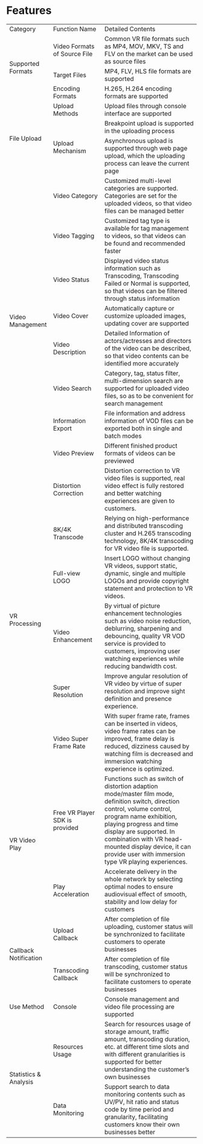 # Features

<table>
<tr>
    <td width="100px">Category<br/>
    <td width="120px">Function Name</td>
    <td>Detailed Contents</td>
</tr>
<tr>
    <td rowspan="3"> Supported Formats<br/>
    <td>Video Formats of Source File</td>
    <td>Common VR file formats such as MP4, MOV, MKV, TS and FLV on the market can be used as source files</td>
</tr>

<tr>
    <td>Target Files</td>
    <td>MP4, FLV, HLS file formats are supported</td>
</tr>
<tr>
    <td>Encoding Formats</td>
    <td>H.265, H.264 encoding formats are supported</td>
</tr>
<tr>
    <td rowspan="3"> File Upload<br/>
    <td>Upload Methods</td>
    <td>Upload files through console interface are supported</td>
</tr>
<tr>
    <td rowspan="2"> Upload Mechanism<br/>
    <td>Breakpoint upload is supported in the uploading process</td>
</tr>
<tr>
    <td>Asynchronous upload is supported through web page upload, which the uploading process can leave the current page</td>
</tr>
<tr>
    <td rowspan="8"> Video Management<br/>
    <td>Video Category</td>
    <td>Customized multi-level categories are supported. Categories are set for the uploaded videos, so that video files can be managed better</td>
</tr>
<tr>
    <td>Video Tagging</td>
    <td>Customized tag type is available for tag management to videos, so that videos can be found and recommended faster</td>
</tr>
<tr>
    <td>Video Status</td>
    <td>Displayed video status information such as Transcoding, Transcoding Failed or Normal is supported, so that videos can be filtered through status information</td>
</tr>
<tr>
    <td>Video Cover</td>
    <td>Automatically capture or customize uploaded images, updating cover are supported</td>
</tr>
<tr>
    <td>Video Description</td>
    <td>Detailed Information of actors/actresses and directors of the video can be described, so that video contents can be identified more accurately</td>
</tr>
<tr>
    <td>Video Search</td>
    <td>Category, tag, status filter, multi-dimension search are supported for uploaded video files, so as to be convenient for search management</td>
</tr>
<tr>
    <td>Information Export</td>
    <td>File information and address information of VOD files can be exported both in single and batch modes</td>
</tr>
<tr>
    <td>Video Preview</td>
    <td>Different finished product formats of videos can be previewed</td>
</tr>
<tr>	
    <td rowspan="6"> VR Processing<br/>
    <td>Distortion Correction</td>
    <td>Distortion correction to VR video files is supported, real video effect is fully restored and better watching experiences are given to customers.</td>
</tr>
<tr>
    <td>8K/4K Transcode</td>
    <td>Relying on high-performance and distributed transcoding cluster and H.265 transcoding technology, 8K/4K transcoding for VR video file is supported.</td>
</tr>
<tr>
    <td>Full-view LOGO</td>
    <td>Insert LOGO without changing VR videos, support static, dynamic, single and multiple LOGOs and provide copyright statement and protection to VR videos.</td>
</tr>
<tr>
    <td>Video Enhancement</td>
    <td>By virtual of picture enhancement technologies such as video noise reduction, deblurring, sharpening and debouncing, quality VR VOD service is provided to customers, improving user watching experiences while reducing bandwidth cost.</td>
</tr>
<tr>
    <td>Super Resolution</td>
    <td>Improve angular resolution of VR video by virtue of super resolution and improve sight definition and presence experience.</td>
</tr>
<tr>
    <td>Video Super Frame Rate</td>
    <td>With super frame rate, frames can be inserted in videos, video frame rates can be improved, frame delay is reduced, dizziness caused by watching film is decreased and immersion watching experience is optimized.</td>
</tr>

<tr>
    <td rowspan="2">VR Video Play<br/>
    <td>Free VR Player SDK is provided</td>
    <td>Functions such as switch of distortion adaption mode/master film mode, definition switch, direction control, volume control, program name exhibition, playing progress and time display are supported. In combination with VR head-mounted display device, it can provide user with immersion type VR playing experiences.</td>
</tr>
<tr>
    <td>Play Acceleration</td>
    <td>Accelerate delivery in the whole network by selecting optimal nodes to ensure audiovisual effect of smooth, stability and low delay for customers</td>
</tr>
<tr>
    <td rowspan="2">Callback Notification<br/>
    <td>Upload Callback</td>
    <td>After completion of file uploading, customer status will be synchronized to facilitate customers to operate businesses</td>
</tr>
<tr>
    <td>Transcoding Callback</td>
    <td>After completion of file transcoding, customer status will be synchronized to facilitate customers to operate businesses</td>
</tr>
<tr>
    <td rowspan="1">Use Method<br/>
    <td>Console</td>
    <td>Console management and video file processing are supported</td>
</tr>
<tr>
    <td rowspan="2">Statistics & Analysis<br/>
    <td>Resources Usage</td>
    <td>Search for resources usage of storage amount, traffic amount, transcoding duration, etc. at different time slots and with different granularities is supported for better understanding the customer’s own businesses</td>
</tr>
    <td>Data Monitoring</td>
    <td>Support search to data monitoring contents such as UV/PV, hit ratio and status code by time period and granularity, facilitating customers know their own businesses better</td>
</tr>
</table>

